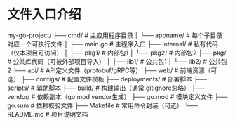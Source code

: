# 文件入口介绍
my-go-project/
├── cmd/               # 主应用程序目录
│   └── appname/       # 每个子目录对应一个可执行文件
│       └── main.go    # 主程序入口
├── internal/          # 私有代码（仅本项目可访问）
│   ├── pkg1/         # 内部包1
│   └── pkg2/         # 内部包2
├── pkg/              # 公共库代码（可被外部项目导入）
│   ├── lib1/         # 公共包1
│   └── lib2/         # 公共包2
├── api/              # API定义文件（protobuf/gRPC等）
├── web/              # 前端资源（可选）
├── configs/          # 配置文件模板
├── deployments/      # 部署脚本
├── scripts/          # 辅助脚本
├── build/            # 构建输出（通常.gitignore忽略）
├── vendor/           # 依赖副本（go mod vendor生成）
├── go.mod            # 模块定义文件
├── go.sum            # 依赖校验文件
├── Makefile          # 常用命令封装（可选）
└── README.md         # 项目说明文档